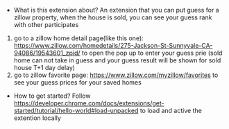 - What is this extension about?
An extension that you can put guess for a zillow property, when the house is sold, you can see your guess rank with other participates
1. go to a zillow home detail page(like this one): https://www.zillow.com/homedetails/275-Jackson-St-Sunnyvale-CA-94086/19543601_zpid/ to open the pop up to enter your guess prie (sold home can not take in guess and your guess result will be shown for sold house T+1 day delay)
2. go to zillow favorite page: https://www.zillow.com/myzillow/favorites to see your guess prices for your saved homes

- How to get started?
Follow https://developer.chrome.com/docs/extensions/get-started/tutorial/hello-world#load-unpacked to load and active the extention locally

